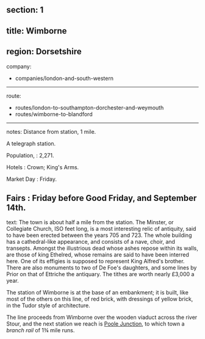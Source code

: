 ﻿section: 1
----
title: Wimborne
----
region: Dorsetshire
----
company:
- companies/london-and-south-western
----
route:
- routes/london-to-southampton-dorchester-and-weymouth
- routes/wimborne-to-blandford
----
notes: Distance from station, 1 mile.

A telegraph station.

Population,
: 2,271.

Hotels
: Crown; King's Arms.

Market Day
: Friday.

Fairs
: Friday before Good Friday, and September 14th.
----
text: The town is about half a mile from the station. The Minster, or Collegiate Church, ISO feet long, is a most interesting relic of antiquity, said to have been erected between the years 705 and 723. The whole building has a cathedral-like appearance, and consists of a nave, choir, and transepts. Amongst the illustrious dead whose ashes repose within its walls, are those of king Ethelred, whose remains are said to have been interred here. One of its effigies is supposed to represent King Alfred's brother. There are also monuments to two of De Foe's daughters, and some lines by Prior on that of Ettriche the antiquary. The tithes are worth nearly £3,000 a year.

The station of Wimborne is at the base of an embankment; it is built, like most of the others on this line, of red brick, with dressings of yellow brick, in the Tudor style of architecture.

The line proceeds from Wimborne over the wooden viaduct across the river Stour, and the next station we reach is [Poole Junction](/stations/poole-junction), to which town a *branch rail* of 1¾ mile runs.